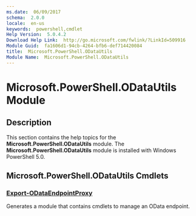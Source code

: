 ```yaml
---
ms.date:  06/09/2017
schema:  2.0.0
locale:  en-us
keywords:  powershell,cmdlet
Help Version:  5.0.4.2
Download Help Link:  http://go.microsoft.com/fwlink/?LinkId=509916
Module Guid:  fa1606d1-94cb-4264-bfb6-def714420084
title:  Microsoft.PowerShell.ODataUtils
Module Name:  Microsoft.PowerShell.ODataUtils
---
```


# Microsoft.PowerShell.ODataUtils Module
## Description
This section contains the help topics for the **Microsoft.PowerShell.ODataUtils** module. The **Microsoft.PowerShell.ODataUtils** module is installed with Windows PowerShell 5.0.

## Microsoft.PowerShell.ODataUtils Cmdlets
### [Export-ODataEndpointProxy](Export-ODataEndpointProxy.md)
Generates a module that contains cmdlets to manage an OData endpoint.